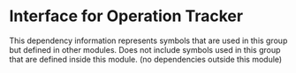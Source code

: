 
# Interface for Operation Tracker
This dependency information represents symbols that are used in this group but defined in other modules.  Does not include symbols used in this group that are defined inside this module.
(no dependencies outside this module)
